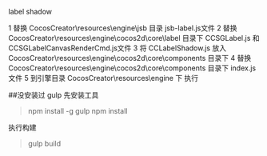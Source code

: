 label shadow

1 替换 CocosCreator\resources\engine\jsb 目录 jsb-label.js文件
2 替换 CocosCreator\resources\engine\cocos2d\core\label 目录下 CCSGLabel.js 和 CCSGLabelCanvasRenderCmd.js文件
3 将 CCLabelShadow.js 放入 CocosCreator\resources\engine\cocos2d\core\components 目录下
4 替换 CocosCreator\resources\engine\cocos2d\core\components 目录下 index.js 文件
5 到引擎目录 CocosCreator\resources\engine 下 执行

##没安装过 gulp 先安装工具

>npm install -g gulp
>npm install

执行构建
>gulp build
